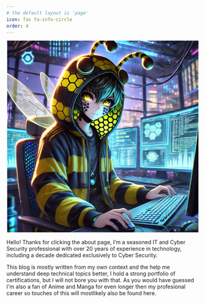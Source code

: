```yaml
---
# the default layout is 'page'
icon: fas fa-info-circle
order: 4
---
```


<p align="center">
 <img src="/assets/img/about.webp" width="500" height="500" />
</p>

Hello! Thanks for clicking the about page, I’m a seasoned IT and Cyber Security professional with over 20 years of experience in technology, including a decade dedicated exclusively to Cyber Security. 

This blog is mostly written from my own context and the help me understand deep technical topics better, I hold a strong portfolio of certifications, but I will not bore you with that. As you would have guessed I'm also a fan of Anime and Manga for even longer then my profesional career so touches of this will mostlikely also be found here. 

